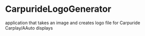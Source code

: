 # CarpurideLogoGenerator
application that takes an image and creates logo file for Carpuride Carplay/AAuto displays
